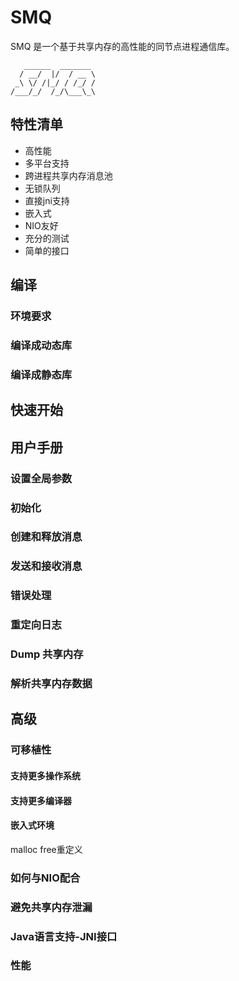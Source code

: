 # SMQ

SMQ 是一个基于共享内存的高性能的同节点进程通信库。

```
   ______  _______ 
  / __/  |/  / __ \
 _\ \/ /|_/ / /_/ /
/___/_/  /_/\___\_\

```

## 特性清单

- 高性能
- 多平台支持
- 跨进程共享内存消息池
- 无锁队列
- 直接jni支持
- 嵌入式
- NIO友好
- 充分的测试
- 简单的接口


## 编译

### 环境要求

### 编译成动态库

### 编译成静态库

## 快速开始

## 用户手册

### 设置全局参数

### 初始化

### 创建和释放消息

### 发送和接收消息

### 错误处理

### 重定向日志

### Dump 共享内存

### 解析共享内存数据

## 高级

### 可移植性

#### 支持更多操作系统

#### 支持更多编译器

#### 嵌入式环境
malloc free重定义

### 如何与NIO配合

### 避免共享内存泄漏

### Java语言支持-JNI接口

### 性能